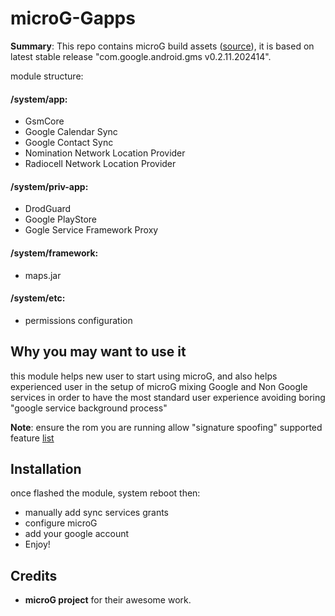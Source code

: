 # microG-Gapps

**Summary**: This repo contains microG build assets ([source](https://microg.org/download.html)), it is based on latest stable release "com.google.android.gms v0.2.11.202414". 

module structure:
#### /system/app:
- GsmCore
- Google Calendar Sync
- Google Contact Sync
- Nomination Network Location Provider
- Radiocell Network Location Provider

#### /system/priv-app:
- DrodGuard
- Google PlayStore
- Gogle Service Framework Proxy

#### /system/framework:
- maps.jar

#### /system/etc:
- permissions configuration

## Why you may want to use it
this module helps new user to start using microG, and also helps experienced user in the setup of microG
mixing Google and Non Google services in order to have the most standard user experience avoiding boring "google service background process" 

**Note**:
ensure the rom you are running allow "signature spoofing"
supported feature [list](https://github.com/microg/android_packages_apps_GmsCore/wiki/Implementation-Status)

## Installation
once flashed the module, system reboot then:
- manually add sync services grants
- configure microG
- add your google account
- Enjoy!

## Credits
- **microG project** for their awesome work.
